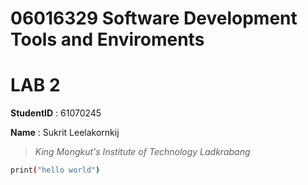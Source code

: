 # 06016329 Software Development Tools and Enviroments
# LAB 2

**StudentID** : 61070245

**Name** : Sukrit Leelakornkij

> *King Mongkut's Institute of Technology Ladkrabang*

```sh
print("hello world")
```